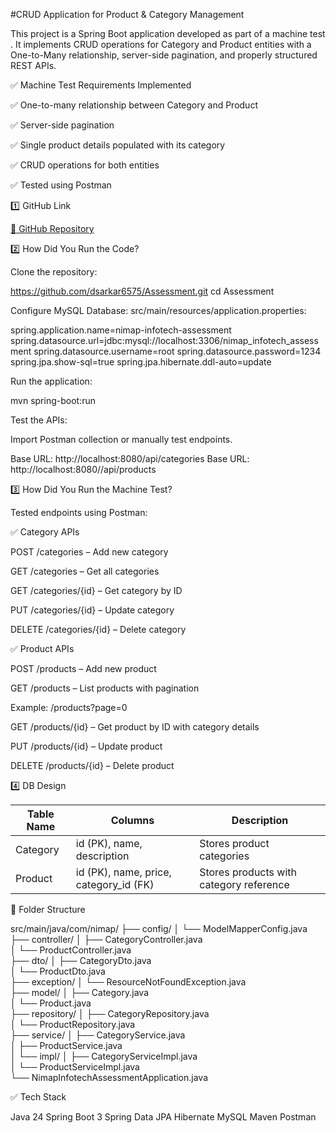 #CRUD Application for Product & Category Management

This project is a Spring Boot application developed as part of a machine test . It implements CRUD operations for Category and Product entities with a One-to-Many relationship, server-side pagination, and properly structured REST APIs.

✅ Machine Test Requirements Implemented

✅ One-to-many relationship between Category and Product

✅ Server-side pagination

✅ Single product details populated with its category

✅ CRUD operations for both entities

✅ Tested using Postman

1️⃣ GitHub Link

[🔗 GitHub Repository](https://github.com/dsarkar6575/Assessment)

2️⃣ How Did You Run the Code?

Clone the repository:

https://github.com/dsarkar6575/Assessment.git
cd Assessment

Configure MySQL Database:
src/main/resources/application.properties:

spring.application.name=nimap-infotech-assessment
spring.datasource.url=jdbc:mysql://localhost:3306/nimap_infotech_assessment
spring.datasource.username=root
spring.datasource.password=1234
spring.jpa.show-sql=true
spring.jpa.hibernate.ddl-auto=update

Run the application:

mvn spring-boot:run

Test the APIs:

Import Postman collection or manually test endpoints.

Base URL: http://localhost:8080/api/categories
Base URL: http://localhost:8080//api/products


3️⃣ How Did You Run the Machine Test?

Tested endpoints using Postman:

✅ Category APIs

POST /categories – Add new category

GET /categories – Get all categories

GET /categories/{id} – Get category by ID

PUT /categories/{id} – Update category

DELETE /categories/{id} – Delete category

✅ Product APIs

POST /products – Add new product 

GET /products – List products with pagination

Example: /products?page=0

GET /products/{id} – Get product by ID with category details

PUT /products/{id} – Update product

DELETE /products/{id} – Delete product

4️⃣ DB Design

| Table Name | Columns                       | Description                  |
|------------|-------------------------------|------------------------------|
| Category   | id (PK), name, description    | Stores product categories     |
| Product    | id (PK), name, price, category_id (FK) | Stores products with category reference |


📁 Folder Structure

src/main/java/com/nimap/
├── config/
│   └── ModelMapperConfig.java                  
├── controller/
│   ├── CategoryController.java                 
│   └── ProductController.java                  
├── dto/
│   ├── CategoryDto.java                       
│   └── ProductDto.java                        
├── exception/
│   └── ResourceNotFoundException.java         
├── model/
│   ├── Category.java                          
│   └── Product.java                           
├── repository/
│   ├── CategoryRepository.java                 
│   └── ProductRepository.java                  
├── service/
│   ├── CategoryService.java                    
│   ├── ProductService.java                    
│   └── impl/
│       ├── CategoryServiceImpl.java            
│       └── ProductServiceImpl.java            
└── NimapInfotechAssessmentApplication.java                      




✅ Tech Stack

Java 24
Spring Boot 3
Spring Data JPA
Hibernate
MySQL
Maven
Postman
